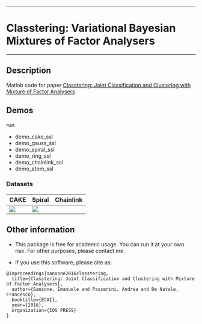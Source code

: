 ------------------------------------------------------------------------------------------
# Classtering: Variational Bayesian Mixtures of Factor Analysers
------------------------------------------------------------------------------------------
			
## Description
Matlab code for paper [Classtering: Joint Classification and Clustering with Mixture of Factor Analysers](http://ebooks.iospress.com/volumearticle/44861) 

## Demos	
run
* demo_cake_ssl
* demo_gauss_ssl
* demo_spiral_ssl
* demo_ring_ssl
* demo_chainlink_ssl
* demo_atom_ssl
	
### Datasets

| CAKE | Spiral | Chainlink |
|---|---|---|
| <img src='animations/cake.gif'> | <img src='animations/spiral.gif'> | |


## Other information
* This package is free for academic usage. You can run it at your own risk. For other purposes, please contact me.

* If you use this software, please cite as:
```
@inproceedings{sansone2016classtering,
  title={Classtering: Joint Classification and Clustering with Mixture of Factor Analysers},
  author={Sansone, Emanuele and Passerini, Andrea and De Natale, Francesco},
  booktitle={ECAI},
  year={2016},
  organization={IOS PRESS}
}
```

